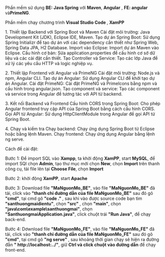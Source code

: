 <p>Phần mềm sử dụng <b>BE: Java Spring</b> với <b>Maven</b>, <b>Angular</b>  , <b>FE: angular </b> và<b>PrimeNG</b>.</p>
<p>Phần mềm chạy chương trình <b>Visual Studio Code </b>, <b> XamPP </b></p>
<p>1. Thiết lập Backend với Spring Boot và Maven
Cài đặt môi trường: Java Development Kit (JDK), Eclipse IDE, Maven.
Tạo dự án Spring Boot: Sử dụng Spring Initializr để tạo dự án với các dependency cần thiết như Spring Web, Spring Data JPA, H2 Database.
Import vào Eclipse: Import dự án Maven vào Eclipse.
Cấu hình cơ bản: Sửa application.properties để cấu hình cơ sở dữ liệu và các cài đặt cần thiết.
Tạo Controller và Service: Tạo các lớp Java để xử lý các yêu cầu HTTP và logic nghiệp vụ.</p>
<p>2. Thiết lập Frontend với Angular và PrimeNG
Cài đặt môi trường: Node.js và npm, Angular CLI.
Tạo dự án Angular: Sử dụng Angular CLI để khởi tạo dự án Angular.
Cài đặt PrimeNG: Cài đặt PrimeNG và PrimeIcons bằng npm và cấu hình trong angular.json.
Tạo component và service: Tạo các component và service trong Angular để tương tác với API từ backend.</p>
<p>3. Kết nối Backend và Frontend
Cấu hình CORS trong Spring Boot: Cho phép Angular frontend truy cập API của Spring Boot bằng cách cấu hình CORS.
Gọi API từ Angular: Sử dụng HttpClientModule trong Angular để gọi API từ Spring Boot.</p>
<p>4. Chạy và kiểm tra
Chạy backend: Chạy ứng dụng Spring Boot từ Eclipse hoặc bằng lệnh Maven.
Chạy frontend: Chạy ứng dụng Angular bằng lệnh ng serve.</p>

<p>Cách để cài đặt:</p>
<p> Bước 1: Để import SQL vào <b>Xampp</b>, ta khởi động <b>XamPP</b>, start <b>MySQL</b>, để import SQl chọn <b>Admin</b>, tạo thư mục mới chọn <b>New</b>, chọn <b>Import </b> trên thanh công cụ, tải file lên tại <b>Choose File</b>,  chọn <b>Import</b></p>

<p> Bước 2: khởi động <b>XamPP</b>, start <b>Apache</b></p>

<p> Bước 3: Download file <b>"MaNguonMo_BE"</b>, vào file <b>"MaNguonMo_BE"</b> đã tải, click vào <b>"thanh chỉ đường dẫn của file MaNguonMo_BE"</b> sau đó gõ <b>"cmd"</b>, tại cmd gõ <b> "code ." </b>, sau khi vào được source code bạn tìm <b>"santhuongmaidientu"</b>, chọn <b> "src" </b>, chọn <b> "main"</b>, chọn <b> "java\com\example\santhuongmai"</b>, chọn <b>"SanthuongmaiApplication.java"</b>, click chuột trái <b> "Run Java"</b>, để chạy back-end.

<p> Bước 4: Dơwnload file <b>"MaNguonMo_FE"</b>, vào file <b>"MaNguonMo_FE"</b> đã tải, click vào <b>"thanh chỉ đường dẫn của file MaNguonMo_FE"</b> sau đó gõ <b>"cmd"</b>, tại cmd gõ <b> "ng serve" </b>, sau khoảng thời gian chạy sẽ hiện ra đường đẫn <b>" http://localhost:../"</b>, giữ <b>Ctrl và click chuột vào đường dẫn</b> để chạy front-end.

